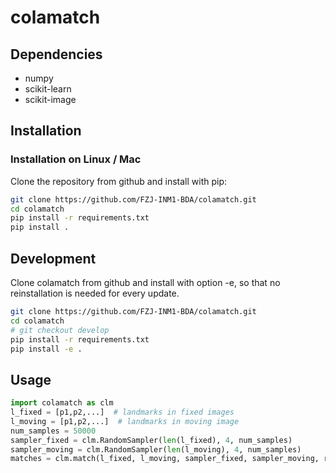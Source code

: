 # colamatch

## Dependencies
* numpy
* scikit-learn
* scikit-image

## Installation

### Installation on Linux / Mac
Clone the repository from github and install with pip:

```bash
git clone https://github.com/FZJ-INM1-BDA/colamatch.git
cd colamatch
pip install -r requirements.txt
pip install .
```

## Development
Clone colamatch from github and install with option -e, so that no reinstallation is needed for every update.
```bash
git clone https://github.com/FZJ-INM1-BDA/colamatch.git
cd colamatch
# git checkout develop
pip install -r requirements.txt
pip install -e .
```

## Usage
```python
import colamatch as clm
l_fixed = [p1,p2,...]  # landmarks in fixed images
l_moving = [p1,p2,...]  # landmarks in moving image
num_samples = 50000
sampler_fixed = clm.RandomSampler(len(l_fixed), 4, num_samples)
sampler_moving = clm.RandomSampler(len(l_moving), 4, num_samples)
matches = clm.match(l_fixed, l_moving, sampler_fixed, sampler_moving, radius=0.025, lamda=2, ransac=0.01)
```
